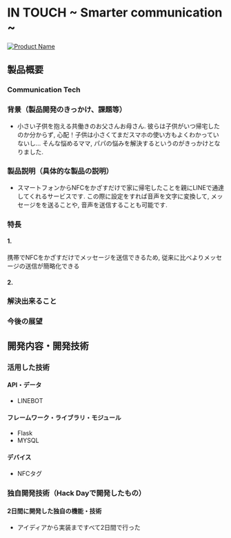 # IN TOUCH ~ Smarter communication ~

[![Product Name](image.png)](https://www.youtube.com/watch?v=G5rULR53uMk)

## 製品概要
### Communication Tech 

### 背景（製品開発のきっかけ、課題等）
- 小さい子供を抱える共働きのお父さんお母さん. 彼らは子供がいつ帰宅したのか分からず, 心配！子供は小さくてまだスマホの使い方もよくわかっていないし...
そんな悩めるママ, パパの悩みを解決するというのがきっかけとなりました.


### 製品説明（具体的な製品の説明）
- スマートフォンからNFCをかざすだけで家に帰宅したことを親にLINEで通達してくれるサービスです. この際に設定をすれば音声を文字に変換して, メッセージをを送ることや, 音声を送信することも可能です.

### 特長

#### 1. 
携帯でNFCをかざすだけでメッセージを送信できるため, 従来に比べよりメッセージの送信が簡略化できる
#### 2. 


### 解決出来ること


### 今後の展望



## 開発内容・開発技術
### 活用した技術
#### API・データ

* LINEBOT

#### フレームワーク・ライブラリ・モジュール
* Flask
* MYSQL

#### デバイス
* NFCタグ

### 独自開発技術（Hack Dayで開発したもの）
#### 2日間に開発した独自の機能・技術
* アイディアから実装まですべて2日間で行った
